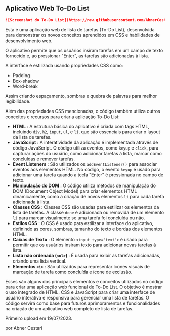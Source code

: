 ## Aplicativo Web To-Do List

```markdown
![Screenshot do To-Do List](https://raw.githubusercontent.com/AbnerCestari/HTML-CSS/master/To%20do%20List/Capture.JPG)
```

Esta é uma aplicação web de lista de tarefas (To-Do List), desenvolvida para demonstrar os novos conceitos aprendidos em CSS e habilidades de desenvolvimento web.

O aplicativo permite que os usuários insiram tarefas em um campo de texto fornecido e, ao pressionar "Enter", as tarefas são adicionadas à lista. 

A interface é estilizada usando propriedades CSS como:

* Padding
* Box-shadow
* Word-break

Assim criando espaçamento, sombras e quebra de palavras para melhor legibilidade.

Além das propriedades CSS mencionadas, o código também utiliza outros conceitos e recursos para criar a aplicação To-Do List:

* **HTML** : A estrutura básica do aplicativo é criada com tags HTML, incluindo `div`, `h2`, `input`, `ul`, e `li`, que são essenciais para criar o layout da lista de tarefas.
* **JavaScript** : A interatividade da aplicação é implementada através de código JavaScript. O código utiliza eventos, como `keyup` e `click`, para capturar ações do usuário, como adicionar tarefas à lista, marcar como concluídas e remover tarefas.
* **Event Listeners** : São utilizados os `addEventListener()` para associar eventos aos elementos HTML. No código, o evento `keyup` é usado para adicionar uma tarefa quando a tecla "Enter" é pressionada no campo de texto.
* **Manipulação do DOM** : O código utiliza métodos de manipulação do DOM (Document Object Model) para criar elementos HTML dinamicamente, como a criação de novos elementos `li` para cada tarefa adicionada à lista.
* **Classes CSS** : Classes CSS são usadas para estilizar os elementos da lista de tarefas. A classe `done` é adicionada ou removida de um elemento `li` para marcar visualmente se uma tarefa foi concluída ou não.
* **Estilos CSS** : O CSS é usado para estilizar a interface do aplicativo, definindo as cores, sombras, tamanho do texto e bordas dos elementos HTML.
* **Caixas de Texto** : O elemento `<input type="text">` é usado para permitir que os usuários insiram texto para adicionar novas tarefas à lista.
* **Lista não ordenada (`<ul>`)** : É usada para exibir as tarefas adicionadas, criando uma lista vertical.
* **Elementos `<i>`** : São utilizados para representar ícones visuais de marcação de tarefa como concluída e ícone de exclusão.

Esses são alguns dos principais elementos e conceitos utilizados no código para criar uma aplicação web funcional de To-Do List. O objetivo é mostrar o uso integrado de HTML, CSS e JavaScript para criar uma interface de usuário interativa e responsiva para gerenciar uma lista de tarefas. O código servirá como base para futuros aprimoramentos e funcionalidades na criação de um aplicativo web completo de lista de tarefas. 

Primeiro upload em 19/07/2023.

por Abner Cestari
